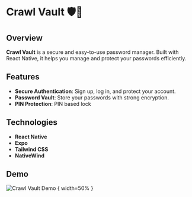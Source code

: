 # **Crawl Vault** 🛡️🔐

## **Overview**

**Crawl Vault** is a secure and easy-to-use password manager. Built with React Native, it helps you manage and protect your passwords efficiently.

## **Features**

- **Secure Authentication**: Sign up, log in, and protect your account.
- **Password Vault**: Store your passwords with strong encryption.
- **PIN Protection**: PIN based lock

## **Technologies**

- **React Native**
- **Expo**
- **Tailwind CSS**
- **NativeWind**
## **Demo**

![Crawl Vault Demo](https://drive.google.com/uc?export=view&id=14laeCtbD-597JFpVL9CwQFZZDwmxmc8z)
{ width=50% }


